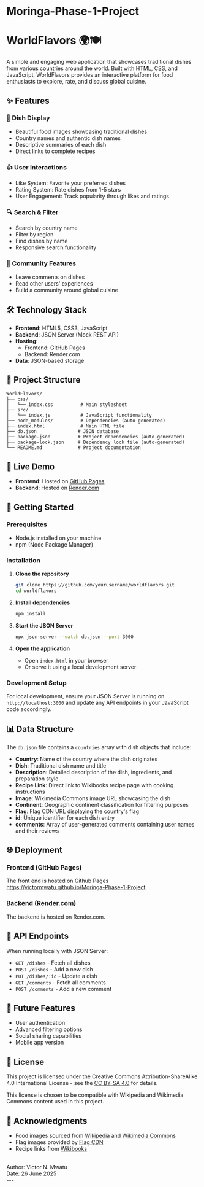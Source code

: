 # Moringa-Phase-1-Project  

# WorldFlavors 🌍🍽️

A simple and engaging web application that showcases traditional dishes from various countries around the world. Built with HTML, CSS, and JavaScript, WorldFlavors provides an interactive platform for food enthusiasts to explore, rate, and discuss global cuisine.

## ✨ Features

### 🍜 Dish Display
- Beautiful food images showcasing traditional dishes
- Country names and authentic dish names
- Descriptive summaries of each dish
- Direct links to complete recipes

### 👍 User Interactions
- Like System: Favorite your preferred dishes
- Rating System: Rate dishes from 1-5 stars
- User Engagement: Track popularity through likes and ratings

### 🔍 Search & Filter
- Search by country name
- Filter by region
- Find dishes by name
- Responsive search functionality

### 💬 Community Features
- Leave comments on dishes
- Read other users' experiences
- Build a community around global cuisine

## 🛠️ Technology Stack

- **Frontend**: HTML5, CSS3, JavaScript
- **Backend**: JSON Server (Mock REST API)
- **Hosting**: 
  - Frontend: GitHub Pages
  - Backend: Render.com
- **Data**: JSON-based storage

## 📁 Project Structure

```
WorldFlavors/
├── css/
│   └── index.css          # Main stylesheet
├── src/
│   └── index.js           # JavaScript functionality
├── node_modules/          # Dependencies (auto-generated)
├── index.html             # Main HTML file
├── db.json               # JSON database
├── package.json          # Project dependencies (auto-generated)
├── package-lock.json     # Dependency lock file (auto-generated)
└── README.md             # Project documentation
```

## 🚀 Live Demo

- **Frontend**: Hosted on [GitHub Pages](https://pages.github.com/)
- **Backend**: Hosted on [Render.com](https://render.com/)  

## 🚀 Getting Started

### Prerequisites
- Node.js installed on your machine
- npm (Node Package Manager)

### Installation

1. **Clone the repository**
   ```bash
   git clone https://github.com/yourusername/worldflavors.git
   cd worldflavors
   ```

2. **Install dependencies**
   ```bash
   npm install
   ```

3. **Start the JSON Server**
   ```bash
   npx json-server --watch db.json --port 3000
   ```

4. **Open the application**
   - Open `index.html` in your browser
   - Or serve it using a local development server

### Development Setup

For local development, ensure your JSON Server is running on `http://localhost:3000` and update any API endpoints in your JavaScript code accordingly.

## 📊 Data Structure

The `db.json` file contains a `countries` array with dish objects that include:

- **Country**: Name of the country where the dish originates
- **Dish**: Traditional dish name and title
- **Description**: Detailed description of the dish, ingredients, and preparation style
- **Recipe Link**: Direct link to Wikibooks recipe page with cooking instructions
- **Image**: Wikimedia Commons image URL showcasing the dish
- **Continent**: Geographic continent classification for filtering purposes
- **Flag**: Flag CDN URL displaying the country's flag
- **id**: Unique identifier for each dish entry
- **comments**: Array of user-generated comments containing user names and their reviews  

## 🌐 Deployment

### Frontend (GitHub Pages)

The front end is hosted on Github Pages https://victormwatu.github.io/Moringa-Phase-1-Project.

### Backend (Render.com)

The backend is hosted on Render.com.


## 📝 API Endpoints

When running locally with JSON Server:

- `GET /dishes` - Fetch all dishes
- `POST /dishes` - Add a new dish
- `PUT /dishes/:id` - Update a dish
- `GET /comments` - Fetch all comments
- `POST /comments` - Add a new comment

## 🎨 Future Features 

- User authentication
- Advanced filtering options
- Social sharing capabilities
- Mobile app version

## 📄 License

This project is licensed under the Creative Commons Attribution-ShareAlike 4.0 International License - see the [CC BY-SA 4.0](https://creativecommons.org/licenses/by-sa/4.0/) for details.

This license is chosen to be compatible with Wikipedia and Wikimedia Commons content used in this project.

## 🙏 Acknowledgments

- Food images sourced from [Wikipedia](https://wikipedia.org) and [Wikimedia Commons](https://commons.wikimedia.org)
- Flag images provided by [Flag CDN](https://flagcdn.com)
- Recipe links from [Wikibooks](https://en.wikibooks.org)

<br>
Author: Victor N. Mwatu<br>
Date: 26 June 2025
<br>
---